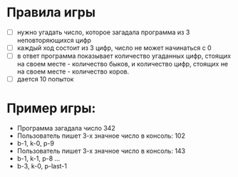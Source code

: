 # Правила игры

- [ ] нужно угадать число, которое загадала программа из 3 неповторяющихся цифр
- [ ] каждый ход состоит из 3 цифр, число не может начинаться с 0
- [ ] в ответ программа показывает количество угаданных цифр, стоящих на своем месте - количество быков, и количество цифр, стоящих не на своем месте - количество коров.
- [ ] дается 10 попыток

# Пример игры:

- Программа загадала число 342
- Пользователь пишет 3-х значное число в консоль: 102
- b-1, k-0, p-9
- Пользователь пишет 3-х значное число в консоль: 143
- b-1, k-1, p-8
...
- b-3, k-0, p-last-1